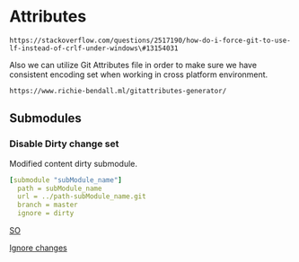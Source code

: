 # Attributes

```text
https://stackoverflow.com/questions/2517190/how-do-i-force-git-to-use-lf-instead-of-crlf-under-windows\#13154031
```

Also we can utilize Git Attributes file in order to make sure we have consistent encoding set when working in cross platform environment.

```text
https://www.richie-bendall.ml/gitattributes-generator/
```

## Submodules

### Disable Dirty change set

Modified content dirty submodule.

```yaml
[submodule "subModule_name"]
  path = subModule_name
  url = ../path-subModule_name.git
  branch = master
  ignore = dirty
```

[SO](https://stackoverflow.com/questions/3240881/git-can-i-suppress-listing-of-modified-content-dirty-submodule-entries-in-sta)

[Ignore changes](https://medicineyeh.wordpress.com/2015/07/15/how-to-ignore-changes-in-git-submodules/)
